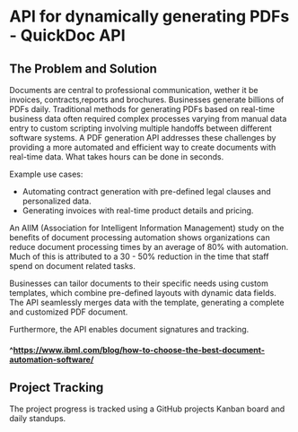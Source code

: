 # API for dynamically generating PDFs - QuickDoc API


## The Problem and Solution

Documents are central to professional communication, wether it be invoices, contracts,reports and brochures. Businesses generate billions of PDFs daily. Traditional methods for generating PDFs based on real-time business data often required complex processes varying from manual data entry to custom scripting involving multiple handoffs between  different software systems. A PDF generation API addresses these challenges by providing a more automated and efficient way to create documents with real-time data. What takes hours can be done in seconds. 

Example use cases:
* Automating contract generation with pre-defined legal clauses and personalized data.
* Generating invoices with real-time product details and pricing. 

An AIIM (Association for Intelligent Information Management) study on the benefits of document processing automation shows organizations can reduce document processing times by an average of 80% with automation. Much of this is attributed to a 30 - 50% reduction in the time that staff spend on document related tasks. 

Businesses can tailor documents to their specific needs using custom templates, which combine pre-defined layouts with dynamic data fields. The API seamlessly merges data with the template, generating a complete and customized PDF document.

Furthermore, the API enables document signatures and tracking. 

#### ^https://www.ibml.com/blog/how-to-choose-the-best-document-automation-software/

## Project Tracking

The project progress is tracked using a GitHub projects Kanban board and daily standups.

